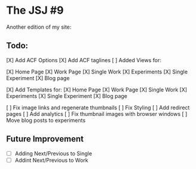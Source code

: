 # The JSJ #9 

Another edition of my site:

## Todo:

[X] Add ACF Options
[X] Add ACF taglines
[ ] Added Views for:

[X] Home Page
[X] Work Page
[X] Single Work
[X] Experiments
[X] Single Experiment
[X] Blog page

[X] Add Templates for:
[X] Home Page
[X] Work Page
[X] Single Work
[X] Experiments
[X] Single Experiment
[X] Blog page

[ ] Fix image links and regenerate thumbnails
[ ] Fix Styling
[ ] Add redirect pages
[ ] Add analytics
[ ] Fix thumbnail images with browser windows
[ ] Move blog posts to experiments

## Future Improvement

* [ ] Adding Next/Previous to Single
* [ ] Addint Next/Previous to Work
